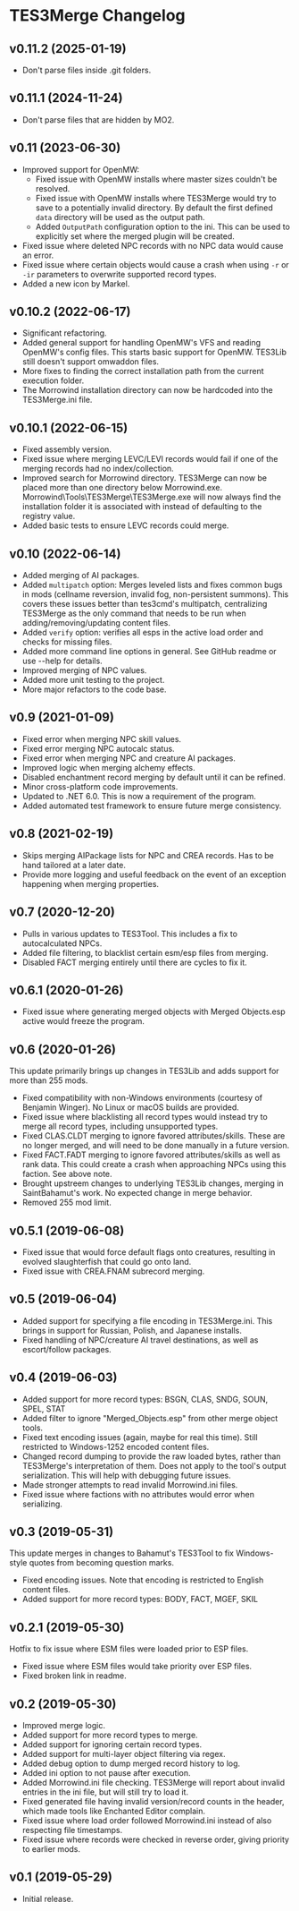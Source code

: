 # TES3Merge Changelog

## v0.11.2 (2025-01-19)

* Don't parse files inside .git folders.

## v0.11.1 (2024-11-24)

* Don't parse files that are hidden by MO2.

## v0.11 (2023-06-30)

* Improved support for OpenMW:
	* Fixed issue with OpenMW installs where master sizes couldn't be resolved.
	* Fixed issue with OpenMW installs where TES3Merge would try to save to a potentially invalid directory. By default the first defined `data` directory will be used as the output path.
	* Added `OutputPath` configuration option to the ini. This can be used to explicitly set where the merged plugin will be created.
* Fixed issue where deleted NPC records with no NPC data would cause an error.
* Fixed issue where certain objects would cause a crash when using `-r` or `-ir` parameters to overwrite supported record types.
* Added a new icon by Markel.

## v0.10.2 (2022-06-17)

* Significant refactoring.
* Added general support for handling OpenMW's VFS and reading OpenMW's config files. This starts basic support for OpenMW. TES3Lib still doesn't support omwaddon files.
* More fixes to finding the correct installation path from the current execution folder.
* The Morrowind installation directory can now be hardcoded into the TES3Merge.ini file.

## v0.10.1 (2022-06-15)

* Fixed assembly version.
* Fixed issue where merging LEVC/LEVI records would fail if one of the merging records had no index/collection.
* Improved search for Morrowind directory. TES3Merge can now be placed more than one directory below Morrowind.exe. Morrowind\Tools\TES3Merge\TES3Merge.exe will now always find the installation folder it is associated with instead of defaulting to the registry value.
* Added basic tests to ensure LEVC records could merge.

## v0.10 (2022-06-14)

* Added merging of AI packages.
* Added `multipatch` option: Merges leveled lists and fixes common bugs in mods (cellname reversion, invalid fog, non-persistent summons). This covers these issues better than tes3cmd's multipatch, centralizing TES3Merge as the only command that needs to be run when adding/removing/updating content files.
* Added `verify` option: verifies all esps in the active load order and checks for missing files.
* Added more command line options in general. See GitHub readme or use --help for details.
* Improved merging of NPC values.
* Added more unit testing to the project.
* More major refactors to the code base.

## v0.9 (2021-01-09)

* Fixed error when merging NPC skill values.
* Fixed error merging NPC autocalc status.
* Fixed error when merging NPC and creature AI packages.
* Improved logic when merging alchemy effects.
* Disabled enchantment record merging by default until it can be refined.
* Minor cross-platform code improvements.
* Updated to .NET 6.0. This is now a requirement of the program.
* Added automated test framework to ensure future merge consistency.

## v0.8 (2021-02-19)

* Skips merging AIPackage lists for NPC and CREA records. Has to be hand tailored at a later date.
* Provide more logging and useful feedback on the event of an exception happening when merging properties.

## v0.7 (2020-12-20)

* Pulls in various updates to TES3Tool. This includes a fix to autocalculated NPCs.
* Added file filtering, to blacklist certain esm/esp files from merging.
* Disabled FACT merging entirely until there are cycles to fix it.

## v0.6.1 (2020-01-26)

* Fixed issue where generating merged objects with Merged Objects.esp active would freeze the program.

## v0.6 (2020-01-26)

This update primarily brings up changes in TES3Lib and adds support for more than 255 mods.

* Fixed compatibility with non-Windows environments (courtesy of Benjamin Winger). No Linux or macOS builds are provided.
* Fixed issue where blacklisting all record types would instead try to merge all record types, including unsupported types.
* Fixed CLAS.CLDT merging to ignore favored attributes/skills. These are no longer merged, and will need to be done manually in a future version.
* Fixed FACT.FADT merging to ignore favored attributes/skills as well as rank data. This could create a crash when approaching NPCs using this faction. See above note.
* Brought upstreem changes to underlying TES3Lib changes, merging in SaintBahamut's work. No expected change in merge behavior.
* Removed 255 mod limit.

## v0.5.1 (2019-06-08)

* Fixed issue that would force default flags onto creatures, resulting in evolved slaughterfish that could go onto land.
* Fixed issue with CREA.FNAM subrecord merging.

## v0.5 (2019-06-04)

* Added support for specifying a file encoding in TES3Merge.ini. This brings in support for Russian, Polish, and Japanese installs.
* Fixed handling of NPC/creature AI travel destinations, as well as escort/follow packages.

## v0.4 (2019-06-03)

* Added support for more record types: BSGN, CLAS, SNDG, SOUN, SPEL, STAT
* Added filter to ignore "Merged_Objects.esp" from other merge object tools.
* Fixed text encoding issues (again, maybe for real this time). Still restricted to Windows-1252 encoded content files.
* Changed record dumping to provide the raw loaded bytes, rather than TES3Merge's interpretation of them. Does not apply to the tool's output serialization. This will help with debugging future issues.
* Made stronger attempts to read invalid Morrowind.ini files.
* Fixed issue where factions with no attributes would error when serializing.

## v0.3 (2019-05-31)

This update merges in changes to Bahamut's TES3Tool to fix Windows-style quotes from becoming question marks.

* Fixed encoding issues. Note that encoding is restricted to English content files.
* Added support for more record types: BODY, FACT, MGEF, SKIL

## v0.2.1 (2019-05-30)

Hotfix to fix issue where ESM files were loaded prior to ESP files.

* Fixed issue where ESM files would take priority over ESP files.
* Fixed broken link in readme.

## v0.2 (2019-05-30)

* Improved merge logic.
* Added support for more record types to merge.
* Added support for ignoring certain record types.
* Added support for multi-layer object filtering via regex.
* Added debug option to dump merged record history to log.
* Added ini option to not pause after execution.
* Added Morrowind.ini file checking. TES3Merge will report about invalid entries in the ini file, but will still try to load it.
* Fixed generated file having invalid version/record counts in the header, which made tools like Enchanted Editor complain.
* Fixed issue where load order followed Morrowind.ini instead of also respecting file timestamps.
* Fixed issue where records were checked in reverse order, giving priority to earlier mods.

## v0.1 (2019-05-29)

* Initial release.
